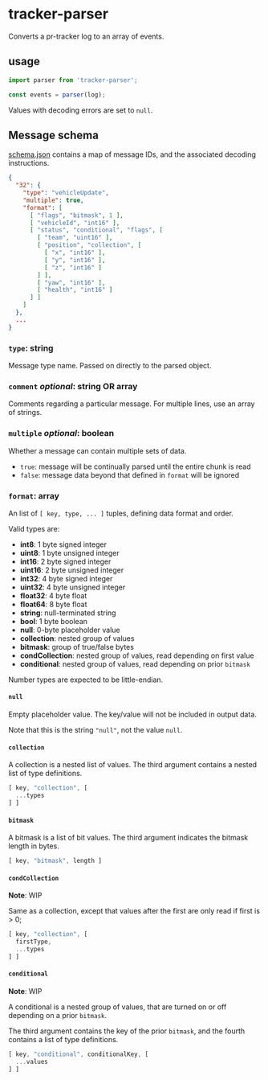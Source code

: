 # tracker-parser
Converts a pr-tracker log to an array of events.

## usage
```js
import parser from 'tracker-parser';

const events = parser(log);
```

Values with decoding errors are set to `null`.

## Message schema

[schema.json](./schema.json) contains a map of message IDs,
and the associated decoding instructions.

```json
{
  "32": {
    "type": "vehicleUpdate",
    "multiple": true,
    "format": [
      [ "flags", "bitmask", 1 ],
      [ "vehicleId", "int16" ],
      [ "status", "conditional", "flags", [
        [ "team", "uint16" ],
        [ "position", "collection", [
          [ "x", "int16" ],
          [ "y", "int16" ],
          [ "z", "int16" ]
        ] ],
        [ "yaw", "int16" ],
        [ "health", "int16" ]
      ] ]
    ]
  },
  ...
}
```

### `type`: **string**
Message type name.
Passed on directly to the parsed object.

### `comment` *optional*: **string** OR **array**
Comments regarding a particular message.
For multiple lines, use an array of strings.

### `multiple` *optional*: **boolean**
Whether a message can contain multiple sets of data.

  * `true`: message will be continually parsed until the entire chunk is read
  * `false`: message data beyond that defined in `format` will be ignored

### `format`: **array**
An list of `[ key, type, ... ]` tuples, defining data format and order.

Valid types are:
  * **int8**: 1 byte signed integer
  * **uint8**: 1 byte unsigned integer
  * **int16**: 2 byte signed integer
  * **uint16**: 2 byte unsigned integer
  * **int32**: 4 byte signed integer
  * **uint32**: 4 byte unsigned integer
  * **float32**: 4 byte float
  * **float64**: 8 byte float
  * **string**: null-terminated string
  * **bool**: 1 byte boolean
  * **null**: 0-byte placeholder value
  * **collection**: nested group of values
  * **bitmask**: group of true/false bytes
  * **condCollection**: nested group of values, read depending on first value
  * **conditional**: nested group of values, read depending on prior `bitmask`

Number types are expected to be little-endian.

#### `null`
Empty placeholder value. The key/value will not be included in output data.

Note that this is the string `"null"`, not the value `null`.

#### `collection`
A collection is a nested list of values.
The third argument contains a nested list of type definitions.

```js
[ key, "collection", [
  ...types
] ]
```

#### `bitmask`
A bitmask is a list of bit values.
The third argument indicates the bitmask length in bytes.

```js
[ key, "bitmask", length ]
```

#### `condCollection`
**Note**: WIP

Same as a collection,
except that values after the first are only read if first is > 0;

```js
[ key, "collection", [
  firstType,
  ...types
] ]
```

#### `conditional`
**Note**: WIP

A conditional is a nested group of values,
that are turned on or off depending on a prior `bitmask`.

The third argument contains the key of the prior `bitmask`,
and the fourth contains a list of type definitions.

```js
[ key, "conditional", conditionalKey, [
  ...values
] ]
```
